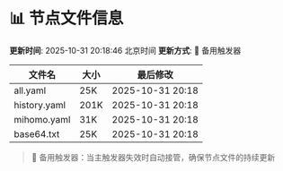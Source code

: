 # 📊 节点文件信息

**更新时间**: 2025-10-31 20:18:46 北京时间
**更新方式**: 🔄 备用触发器

| 文件名 | 大小 | 最后修改 |
|--------|------|----------|
| all.yaml | 25K | 2025-10-31 20:18 |
| history.yaml | 201K | 2025-10-31 20:18 |
| mihomo.yaml | 31K | 2025-10-31 20:18 |
| base64.txt | 25K | 2025-10-31 20:18 |

> 🔄 备用触发器：当主触发器失效时自动接管，确保节点文件的持续更新
